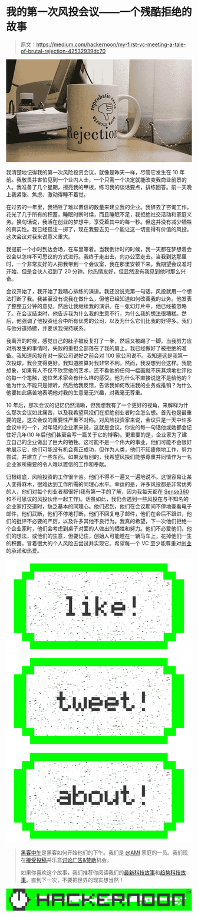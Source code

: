 # 我的第一次风投会议——一个残酷拒绝的故事

> 原文：<https://medium.com/hackernoon/my-first-vc-meeting-a-tale-of-brutal-rejection-42532939dc70>

![](img/6ed7ef3a0882ce153df61c94bf2269eb.png)

我清楚地记得我的第一次风险投资会议，就像是昨天一样，尽管它发生在 10 年前。我敬畏并害怕见到一个业内人士，一个只需一个决定就能改变我商业前景的人。我准备了几个星期，擦亮我的甲板，练习我的谈话要点，排练回答。前一天晚上我紧张、焦虑、激动得睡不着觉。

在过去的一年里，我牺牲了难以置信的数量来建立我的企业。我辞去了咨询工作，花光了几乎所有的积蓄，睡眠时断时续，而且睡眠不足，我拒绝社交活动和家庭义务。换句话说，我活在创业的梦想中，享受着其中的每一秒。但这并没有减少牺牲的真实性。我已经孤注一掷了，现在我要去见一个能让这一切变得有价值的风投。这次会议对我来说意义重大。

我提前一个小时到达会场，在车里等着。当我倒计时的时候，我一天都在梦想着会议会以怎样不可思议的方式进行。我终于走出去，向办公室走去。当我到达那里时，一个非常友好的人把我带到一个会议室，我在那里安顿下来。我期望会议准时开始，但是合伙人迟到了 20 分钟。他热情友好，但显然没有我见到他时那么兴奋。

会议开始了，我开始了我精心排练的演讲。我还没说完第一句话，风投就用一个想法打断了我。我甚至没有说我在做什么，但他已经知道如何改善我的业务。他发表了整整五分钟的意见，然后让我继续我的演讲。在一张幻灯片中，他已经被忽略了。在会议结束时，他告诉我为什么我的生意不行，为什么我的想法很糟糕。然后，他强调了他投资组合中所有优秀的公司，以及为什么它们比我的好得多。我们与他分道扬镳，并要求我保持联系。

我离开的时候，感觉自己的肚子被反复打了一拳，然后又被踢了一脚。当我努力应对所发生的事情时，失败的重担全部落在了我的肩上。我已经做好了被拒绝的准备。我知道风投在对一家公司说好之前会对 100 家公司说不。我知道这是我第一次投球，我会变得更好。我知道胜算对我非常不利。然而，我没想到会这样。我能想象，如果有人不仅不欣赏他的艺术，还不看他的任何一幅画就不厌其烦地批评他的每一个笔触，这位艺术家会有什么样的感受。他为什么不直接说这不是给他的？他为什么不能只是倾听，然后给我反馈，告诉我如何改进我的业务或推销？为什么他要如此痛苦地表明他对我的生意毫无兴趣，对我毫无尊重。

10 年后，那次会议的记忆仍然清晰，但我想我有了一个更好的视角，来解释为什么那次会议如此痛苦，以及我希望风投们在拒绝创业者时会怎么想。首先也是最重要的是，这次会议的重要性严重不对称。对风险投资家来说，会议只是一天中许多会议中的一个，对年轻的企业家来说，这就是会议。你说的每一句话他或她都会记住好几年(10 年后他们甚至会写一篇关于它的博客)。更重要的是，企业家为了建立自己的企业做出了巨大的牺牲。这可能不是一个伟大的事业，他们可能不会很好地展示它，他们可能没有机会真正成功，但作为人类，他们不知疲倦地工作，努力尝试，并建立了一些东西。如果没有别的，我希望风投们能够尊重并同情作为一名企业家所需要的令人难以置信的工作和奉献。

归根结底，风险投资的工作很辛苦。他们不得不一遍又一遍地说不。这很容易让某人变得麻木，很难达到工作所需的同理心水平。幸运的是，许多风投都是非常优秀的人，他们对每个创业者都很好(我有第一手的了解，因为我每天都在 [Sense360](http://www.sense360.com) 和不可思议的风投伙伴一起工作)。话虽如此，我仍会遇到一些风投在与不知名的企业家打交道时，缺乏基本的同理心。他们迟到，他们在会议期间不停地查看电子邮件，他们武断，他们不停地打断，他们不回复电子邮件，他们在会后不跟进，他们的批评不必要的严厉，以及许多其他不良行为。我真的希望，下一次他们拒绝一个企业家时，他们会考虑到桌子对面的人做出的牺牲和努力。他们不必爱他们，他们的想法，或他们的生意，但要记住，创始人可能睡在一辆马车上，花掉他们一生的积蓄，冒着很大的个人风险去尝试并实现它。希望每一个 VC 至少能尊重对[创业](https://hackernoon.com/tagged/entrepreneurship)的承诺和热爱。

[![](img/50ef4044ecd4e250b5d50f368b775d38.png)](http://bit.ly/HackernoonFB)[![](img/979d9a46439d5aebbdcdca574e21dc81.png)](https://goo.gl/k7XYbx)[![](img/2930ba6bd2c12218fdbbf7e02c8746ff.png)](https://goo.gl/4ofytp)

> [黑客中午](http://bit.ly/Hackernoon)是黑客如何开始他们的下午。我们是 [@AMI](http://bit.ly/atAMIatAMI) 家庭的一员。我们现在[接受投稿](http://bit.ly/hackernoonsubmission)并乐意[讨论广告&赞助](mailto:partners@amipublications.com)机会。
> 
> 如果你喜欢这个故事，我们推荐你阅读我们的[最新科技故事](http://bit.ly/hackernoonlatestt)和[趋势科技故事](https://hackernoon.com/trending)。直到下一次，不要把世界的现实想当然！

[![](img/be0ca55ba73a573dce11effb2ee80d56.png)](https://goo.gl/Ahtev1)